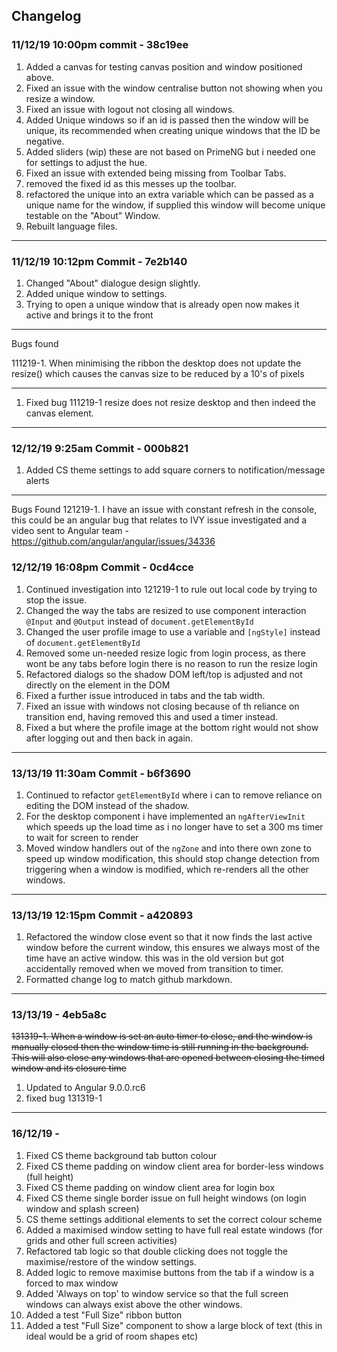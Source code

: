 ## Changelog

### 11/12/19 10:00pm commit - 38c19ee

1. Added a canvas for testing canvas position and window positioned above.
2. Fixed an issue with the window centralise button not showing when you resize a window.
3. Fixed an issue with logout not closing all windows.
4. Added Unique windows so if an id is passed then the window will be unique, its recommended when creating unique windows that the ID be negative.
5. Added sliders (wip) these are not based on PrimeNG but i needed one for settings to adjust the hue.
6. Fixed an issue with extended being missing from Toolbar Tabs.
7. removed the fixed id as this messes up the toolbar.
8. refactored the unique into an extra variable which can be passed as a unique name for the window, if supplied this window will become unique testable on the "About" Window.
9. Rebuilt language files.

---
### 11/12/19 10:12pm Commit - 7e2b140

1. Changed "About" dialogue design slightly.
2. Added unique window to settings.
3. Trying to open a unique window that is already open now makes it active and brings it to the front

---
Bugs found 

111219-1. When minimising the ribbon the desktop does not update the resize() which causes the canvas size to be reduced by a 10's of pixels

---
1. Fixed bug 111219-1 resize does not resize desktop and then indeed the canvas element.
---
### 12/12/19 9:25am Commit - 000b821

1. Added CS theme settings to add square corners to notification/message alerts

---
Bugs Found
121219-1. I have an issue with constant refresh in the console, this could be an angular bug that relates to IVY issue investigated and a video sent to Angular team - https://github.com/angular/angular/issues/34336

### 12/12/19 16:08pm Commit - 0cd4cce

1. Continued investigation into 121219-1 to rule out local code by trying to stop the issue.
2. Changed the way the tabs are resized to use component interaction `@Input` and `@Output` instead of `document.getElementById`
3. Changed the user profile image to use a variable and `[ngStyle]` instead of `document.getElementById`
4. Removed some un-needed resize logic from login process, as there wont be any tabs before login there is no reason to run the resize login
5. Refactored dialogs so the shadow DOM left/top is adjusted and not directly on the element in the DOM
6. Fixed a further issue introduced in tabs and the tab width.
7. Fixed an issue with windows not closing because of th reliance on transition end, having removed this and used a timer instead.
8. Fixed a but where the profile image at the bottom right would not show after logging out and then back in again.
---
### 13/13/19  11:30am Commit - b6f3690

1. Continued to refactor `getElementById` where i can to remove reliance on editing the DOM instead of the shadow.
2. For the desktop component i have implemented an `ngAfterViewInit` which speeds up the load time as i no longer have to set a 300 ms timer to wait for screen to render
3. Moved window handlers out of the `ngZone` and into there own zone to speed up window modification, this should stop change detection from triggering when a window is modified, which re-renders all the other windows.
---
### 13/13/19 12:15pm Commit - a420893

1. Refactored the window close event so that it now finds the last active window before the current window, this ensures we always most of the time have an active window. this was in the old version but got accidentally removed when we moved from transition to timer.
2. Formatted change log to match github markdown.
---
### 13/13/19 - 4eb5a8c

~~131319-1. When a window is set an auto timer to close, and the window is manually closed then the window time is still running in the background. This will also close any windows that are opened between closing the timed window and its closure time~~

1. Updated to Angular 9.0.0.rc6
2. fixed bug 131319-1
---
### 16/12/19 - 

1. Fixed CS theme background tab button colour
2. Fixed CS theme padding on window client area for border-less windows (full height)
3. Fixed CS theme padding on window client area for login box
4. Fixed CS theme single border issue on full height windows (on login window and splash screen)
5. CS theme settings additional elements to set the correct colour scheme
6. Added a maximised window setting to have full real estate windows (for grids and other full screen activities)
7. Refactored tab logic so that double clicking does not toggle the maximise/restore of the window settings.
8. Added logic to remove maximise buttons from the tab if a window is a forced to max window
9. Added 'Always on top' to window service so that the full screen windows can always exist above the other windows.
10. Added a test "Full Size" ribbon button
11. Added a test "Full Size" component to show a large block of text (this in ideal would be a grid of room shapes etc)
